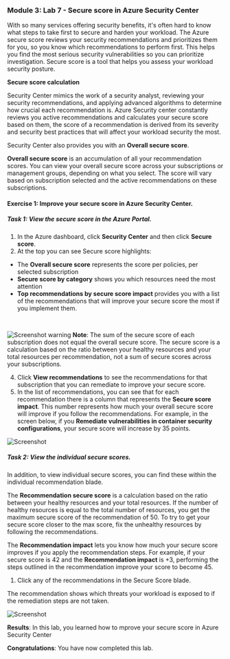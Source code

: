 

### Module 3: Lab 7 - Secure score in Azure Security Center


With so many services offering security benefits, it's often hard to know what steps to take first to secure and harden your workload. The Azure secure score reviews your security recommendations and prioritizes them for you, so you know which recommendations to perform first. This helps you find the most serious security vulnerabilities so you can prioritize investigation. Secure score is a tool that helps you assess your workload security posture.

**Secure score calculation**

Security Center mimics the work of a security analyst, reviewing your security recommendations, and applying advanced algorithms to determine how crucial each recommendation is.
Azure Security center constantly reviews you active recommendations and calculates your secure score based on them, the score of a recommendation is derived from its severity and security best practices that will affect your workload security the most.

Security Center also provides you with an **Overall secure score**. 

**Overall secure score** is an accumulation of all your recommendation scores. You can view your overall secure score across your subscriptions or management groups, depending on what you select. The score will vary based on subscription selected and the active recommendations on these subscriptions.



 
#### Exercise 1: Improve your secure score in Azure Security Center.

##### Task 1: View the secure score in the Azure Portal.

1.  In the Azure dashboard, click **Security Center** and then click **Secure score**.
2.  At the top you can see Secure score highlights:
   - The **Overall secure score** represents the score per policies, per selected subscription
   - **Secure score by category** shows you which resources need the most attention
   - **Top recommendations by secure score impact** provides you with a list of the recommendations that will improve your secure score the most if you implement them.
 </br>
 
   ![Screenshot](https://godeployblob.blob.core.windows.net//labguideimages/AZ-500---VML---v2-Sept-2019/Module-3/2dd97a93-0fb6-45d2-8b04-a3cf13f8f04e.png)
warning
**Note**:  The sum of the secure score of each subscription does not equal the overall secure score. The secure score is a calculation based on the ratio between your healthy resources and your total resources per recommendation, not a sum of secure scores across your subscriptions. 


4.  Click **View recommendations** to see the recommendations for that subscription that you can remediate to improve your secure score.
4.  In the list of recommendations, you can see that for each recommendation there is a column that represents the **Secure score impact**. This number represents how much your overall secure score will improve if you follow the recommendations. For example, in the screen below, if you **Remediate vulnerabilities in container security configurations**, your secure score will increase by 35 points.

   ![Screenshot](https://godeployblob.blob.core.windows.net//labguideimages/AZ-500---VML---v2-Sept-2019/Module-3/ab05babf-a17d-41b9-863d-fa1589946702.png)

##### Task 2: View the individual secure scores.


In addition, to view individual secure scores, you can find these within the individual recommendation blade.  

The **Recommendation secure score** is a calculation based on the ratio between your healthy resources and your total resources. If the number of healthy resources is equal to the total number of resources, you get the maximum secure score of the recommendation of 50. To try to get your secure score closer to the max score, fix the unhealthy resources by following the recommendations.

The **Recommendation impact** lets you know how much your secure score improves if you apply the recommendation steps. For example, if your secure score is 42 and the **Recommendation impact** is +3, performing the steps outlined in the recommendation improve your score to become 45.


1.  Click any of the recommendations in the Secure Score blade.

 The recommendation shows which threats your workload is exposed to if the remediation steps are not taken.

 ![Screenshot](https://godeployblob.blob.core.windows.net//labguideimages/AZ-500---VML---v2-Sept-2019/Module-3/4ae86eee-11f9-4698-8c50-76aa17c6e030.png)



**Results**: In this lab, you learned how to mprove your secure score in Azure Security Center


**Congratulations**: You have now completed this lab.
